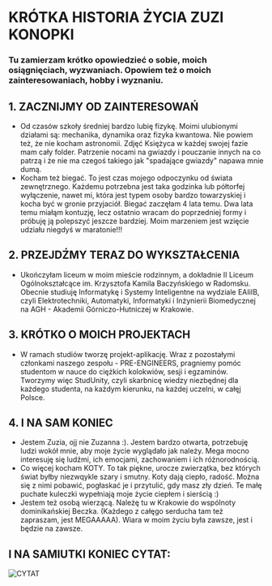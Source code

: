 # KRÓTKA HISTORIA ŻYCIA ZUZI KONOPKI 

### Tu zamierzam krótko opowiedzieć o sobie, moich osiągnięciach, wyzwaniach. Opowiem też o moich zainteresowaniach, hobby i wyznaniu.

## 1. ZACZNIJMY OD ZAINTERESOWAŃ

* Od czasów szkoły średniej bardzo lubię fizykę. Moimi ulubionymi działami są: mechanika, dynamika oraz fizyka kwantowa.
Nie powiem też, że nie kocham astronomii. Zdjęć Księżyca w każdej swojej fazie mam cały folder. Patrzenie nocami na gwiazdy i pouczanie innych na co patrzą i że nie ma czegoś takiego jak "spadające gwiazdy" napawa mnie dumą.
* Kocham też biegać. To jest czas mojego odpoczynku od świata zewnętrznego. Każdemu potrzebna jest taka godzinka lub półtorfej wyłączenie, nawet mi, która jest typem osoby bardzo towarzyskiej i kocha być w gronie przyjaciół. Biegać zaczęłam 4 lata temu. Dwa lata temu miałąm kontuzję, lecz ostatnio wracam do poprzedniej formy i próbuję ją polepszyć jeszcze bardziej. Moim marzeniem jest wzięcie udziału niegdyś w maratonie!!!


## 2. PRZEJDŹMY TERAZ DO WYKSZTAŁCENIA

* Ukończyłam liceum w moim mieście rodzinnym, a dokładnie II Liceum Ogólnokształcące im. Krzysztofa Kamila Baczyńskiego w Radomsku. Obecnie studiuję Informatykę i Systemy Inteligentne na wydziale EAIiIB, czyli Elektrotechniki, Automatyki, Informatyki i Inżynierii Biomedycznej na AGH - Akademii Górniczo-Hutniczej w Krakowie. 


## 3. KRÓTKO O MOICH PROJEKTACH

* W ramach studiów tworzę projekt-aplikację. Wraz z pozostałymi członkami naszego zespołu - PRE-ENGINEERS, pragniemy pomóc studentom w nauce do ciężkich kolokwiów, sesji i egzaminów. Tworzymy więc StudUnity, czyli skarbnicę wiedzy niezbędnej dla każdego studenta, na każdym kierunku, na każdej uczelni, w całęj Polsce.


## 4. I NA SAM KONIEC

* Jestem Zuzia, ojj nie Zuzanna :). Jestem bardzo otwarta, potrzebuję ludzi wokół mnie, aby moje życie wyglądało jak należy. Mega mocno interesuję się ludźmi, ich emocjami, zachowaniem i ich różnorodnością. 
* Co więcej kocham KOTY. To tak piękne, urocze zwierzątka, bez których świat byłby niezwqykle szary i smutny. Koty dają ciepło, radość. Można się z nimi pobawić, pogłaskać je i przytulić, gdy masz zły dzień. Te małę puchate kuleczki wypełniają moje życie ciepłem i sierścią :)
* Jestem też osobą wierzącą. Należę tu w Krakowie do wspólnoty dominikańskiej Beczka. (Każdego z całęgo serducha tam też zapraszam, jest MEGAAAAA). Wiara w moim życiu była zawsze, jest i będzie na zawsze. 

## I NA SAMIUTKI KONIEC CYTAT:

![CYTAT](https://dailyverses.net/images/pl/ubg/xl/przyslow-2-6-3.jpg)
